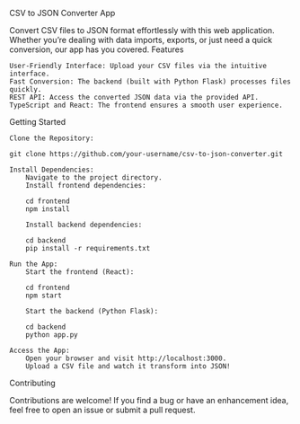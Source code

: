 CSV to JSON Converter App

Convert CSV files to JSON format effortlessly with this web application. Whether you’re dealing with data imports, exports, or just need a quick conversion, our app has you covered.
Features

    User-Friendly Interface: Upload your CSV files via the intuitive interface.
    Fast Conversion: The backend (built with Python Flask) processes files quickly.
    REST API: Access the converted JSON data via the provided API.
    TypeScript and React: The frontend ensures a smooth user experience.

Getting Started

    Clone the Repository:

    git clone https://github.com/your-username/csv-to-json-converter.git

    Install Dependencies:
        Navigate to the project directory.
        Install frontend dependencies:

        cd frontend
        npm install

        Install backend dependencies:

        cd backend
        pip install -r requirements.txt

    Run the App:
        Start the frontend (React):

        cd frontend
        npm start

        Start the backend (Python Flask):

        cd backend
        python app.py

    Access the App:
        Open your browser and visit http://localhost:3000.
        Upload a CSV file and watch it transform into JSON!

Contributing

Contributions are welcome! If you find a bug or have an enhancement idea, feel free to open an issue or submit a pull request.
